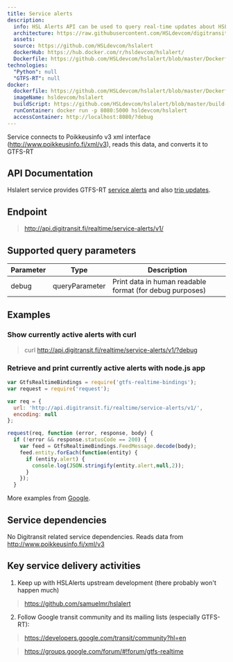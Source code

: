 ```yaml
---
title: Service alerts
description:
  info: HSL Alerts API can be used to query real-time updates about HSL fleet in GTFS-RT format.
  architecture: https://raw.githubusercontent.com/HSLdevcom/digitransit-site/master/pages/en/developers/apis/4-realtime-api/service-alerts/architecture.xml
  assets:
  source: https://github.com/HSLdevcom/hslalert
  dockerHub: https://hub.docker.com/r/hsldevcom/hslalert/
  Dockerfile: https://github.com/HSLdevcom/hslalert/blob/master/Dockerfile
technologies:  
  "Python": null
  "GTFS-RT": null
docker:
  dockerfile: https://github.com/HSLdevcom/hslalert/blob/master/Dockerfile
  imageName: hsldevcom/hslalert
  buildScript: https://github.com/HSLdevcom/hslalert/blob/master/build-docker-image.sh
  runContainer: docker run -p 8080:5000 hsldevcom/hslalert
  accessContainer: http://localhost:8080/?debug
---
```


Service connects to Poikkeusinfo v3 xml interface (http://www.poikkeusinfo.fi/xml/v3),
reads this data, and converts it to GTFS-RT

## API Documentation
Hslalert service provides GTFS-RT [service alerts](https://developers.google.com/transit/gtfs-realtime/guides/service-alerts) and also [trip updates](https://developers.google.com/transit/gtfs-realtime/guides/trip-updates).

## Endpoint
> http://api.digitransit.fi/realtime/service-alerts/v1/

## Supported query parameters

| Parameter | Type           | Description                                              |
|-----------|----------------|----------------------------------------------------------|
| debug     | queryParameter | Print data in human readable format (for debug purposes) |  

## Examples

### Show currently active alerts with curl
> curl http://api.digitransit.fi/realtime/service-alerts/v1/?debug


### Retrieve and print currently active alerts with node.js app
``` javascript
var GtfsRealtimeBindings = require('gtfs-realtime-bindings');
var request = require('request');

var req = {
  url: 'http://api.digitransit.fi/realtime/service-alerts/v1/',
  encoding: null
};

request(req, function (error, response, body) {
  if (!error && response.statusCode == 200) {
    var feed = GtfsRealtimeBindings.FeedMessage.decode(body);
    feed.entity.forEach(function(entity) {
      if (entity.alert) {
        console.log(JSON.stringify(entity.alert,null,2));
      }
    });
  }
```

More examples from [Google](https://developers.google.com/transit/gtfs-realtime/code-samples).

## Service dependencies
No Digitransit related service dependencies. Reads data from http://www.poikkeusinfo.fi/xml/v3

## Key service delivery activities


1. Keep up with HSLAlerts upstream development (there probably won't happen much)
> https://github.com/samuelmr/hslalert
2. Follow Google transit community and its mailing lists (especially GTFS-RT):
> https://developers.google.com/transit/community?hl=en

> https://groups.google.com/forum/#!forum/gtfs-realtime
